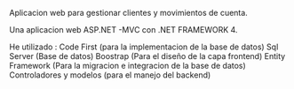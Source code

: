 Aplicacion web para gestionar clientes y movimientos de cuenta.

Una aplicacion web ASP.NET -MVC con .NET FRAMEWORK 4. 

He utilizado :
Code First (para la implementacion de la base de datos)
Sql Server (Base de datos)
Boostrap (Para el diseño de la capa frontend)
Entity Framework (Para la migracion e integracion de la base de datos)
Controladores y modelos (para el manejo del backend)
